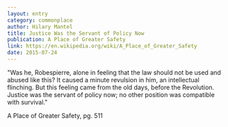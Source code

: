 ```yaml
---
layout: entry
category: commonplace
author: Hilary Mantel
title: Justice Was the Servant of Policy Now
publication: A Place of Greater Safety
link: https://en.wikipedia.org/wiki/A_Place_of_Greater_Safety
date: 2015-07-24
---
```


"Was he, Robespierre, alone in feeling that the law should not be used and abused like this? It caused a minute revulsion in him, an intellectual flinching. But this feeling came from the old days, before the Revolution. Justice was the servant of policy now; no other position was compatible with survival."

A Place of Greater Safety, pg. 511
